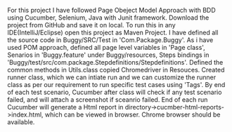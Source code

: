 For this project I have followed Page Obeject Model Approach with BDD using Cucumber, Selenium, Java with Junit framework. Download the project from GitHub and save it on local. To run this in any IDE(IntelliJ/Eclipse) open this project as Maven Project. I have defined all the source code in Buggy/SRC/Test in 'Com.Package.Buggy'. As i have used POM approach, defined all page level variables in 'Page class', Senarios in 'Buggy.feature' under Buggy/resources, Steps bindings in 'Buggy/test/src/com.package.Stepdefinitions/Stepdefinitions'. Defined the common methods in Utils.class copied Chromedriver in Resouces. Created runner class, which we can intiate run and we can customize the runner class as per our requirement to run specific test cases using 'Tags'. By end of each test scenario, Cucumber after class will check if any test scenario failed, and will attach a screenshot if sceanrio failed. End of each run Cucumber will generate a Html report in directory->cucmber-html-reports->index.html, which can be viewed in browser. Chrome browser should be available.

